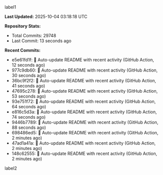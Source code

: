 
label1 
<!-- ACTIVITY_START -->
**Last Updated:** 2025-10-04 03:18:18 UTC

**Repository Stats:**
- Total Commits: 29748
- Last Commit: 13 seconds ago

**Recent Commits:**
- e5e61fd1f: 🤖 Auto-update README with recent activity (GitHub Action, 12 seconds ago)
- 977c9db60: 🤖 Auto-update README with recent activity (GitHub Action, 30 seconds ago)
- 36bc9f2f2: 🤖 Auto-update README with recent activity (GitHub Action, 41 seconds ago)
- 47695c278: 🤖 Auto-update README with recent activity (GitHub Action, 53 seconds ago)
- 93e751f72: 🤖 Auto-update README with recent activity (GitHub Action, 64 seconds ago)
- e816c5d3a: 🤖 Auto-update README with recent activity (GitHub Action, 74 seconds ago)
- 9446b7789: 🤖 Auto-update README with recent activity (GitHub Action, 88 seconds ago)
- 698486ed5: 🤖 Auto-update README with recent activity (GitHub Action, 2 minutes ago)
- 47ad1a41a: 🤖 Auto-update README with recent activity (GitHub Action, 2 minutes ago)
- 148c62555: 🤖 Auto-update README with recent activity (GitHub Action, 2 minutes ago)
<!-- ACTIVITY_END -->

label2

